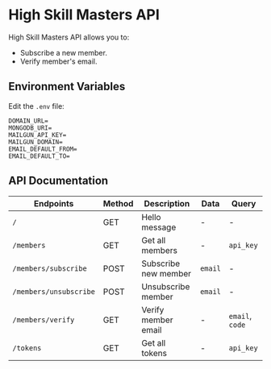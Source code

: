 # High Skill Masters API

High Skill Masters API allows you to:

- Subscribe a new member.
- Verify member's email.

## Environment Variables

Edit the `.env` file:

```
DOMAIN_URL=
MONGODB_URI=
MAILGUN_API_KEY=
MAILGUN_DOMAIN=
EMAIL_DEFAULT_FROM=
EMAIL_DEFAULT_TO=
```

## API Documentation

| Endpoints              | Method | Description          | Data    | Query           |
| ---------------------- | ------ | -------------------- | ------- | --------------- |
| `/`                    | GET    | Hello message        | -       | -               |
| `/members`             | GET    | Get all members      | -       | `api_key`       |
| `/members/subscribe`   | POST   | Subscribe new member | `email` | -               |
| `/members/unsubscribe` | POST   | Unsubscribe member   | `email` | -               |
| `/members/verify`      | GET    | Verify member email  | -       | `email`, `code` |
| `/tokens`              | GET    | Get all tokens       | -       | `api_key`       |
